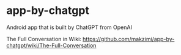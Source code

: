 # app-by-chatgpt
Android app that is built by ChatGPT from OpenAI

The Full Conversation in Wiki:
https://github.com/makzimi/app-by-chatgpt/wiki/The-Full-Conversation
